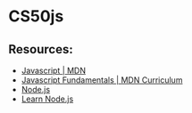 # CS50js

## Resources:

- [Javascript | MDN](https://developer.mozilla.org/en-US/docs/Web/JavaScript)
- [Javascript Fundamentals | MDN Curriculum](https://developer.mozilla.org/en-US/curriculum/core/javascript-fundamentals/)
- [Node.js](https://nodejs.org/en)
- [Learn Node.js](https://nodejs.org/en/learn/getting-started/introduction-to-nodejs)
